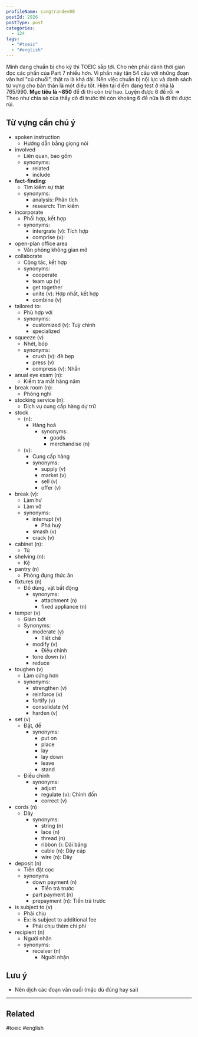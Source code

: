 ```yaml
---
profileName: sangtrandev00
postId: 2926
postType: post
categories:
  - 124
tags:
  - "#toeic"
  - "#english"
---
```

Mình đang chuẩn bị cho kỳ thi TOEIC sắp tới. Cho nên phải dành thời gian đọc các phần của Part 7 nhiều hơn. Vì phần này tận 54 câu với những đoạn văn hơi "củ chuối", thật ra là khá dài. Nên việc chuẩn bị nội lực và danh sách từ vựng cho bản thân là một điều tốt. 
Hiện tại điểm đang test ở nhà là 765/990. **Mục tiêu là ~850** để đi thi còn trừ hao.
Luyện được 6 đề rồi => Theo như chia sẻ của thầy cô đi trước thì còn khoảng 6 đề nữa là đi thi được rùi.

## Từ vựng cần chú ý

- spoken instruction
	- Hướng dẫn bằng giọng nói
- involved
	- Liên quan, bao gồm
	- synonyms:
		- related
		- include
- **fact-finding**:
	- Tìm kiếm sự thật
	- synonyms:
		- analysis: Phân tích
		- research: Tìm kiếm
- incorporate
	- Phối hợp, kết hợp
	- synonyms:
		- intergrate (v): Tích hợp
		- comprise (v):
- open-plan office area
	- Văn phòng không gian mở
- collaborate
	- Cộng tác, kết hợp
	- synonyms:
		- cooperate
		- team up (v)
		- get together
		- unite (v): Hợp nhất, kết hợp
		- combine (v)
- tailored to:
	- Phù hợp với
	- synonyms:
		- customized (v): Tuỳ chỉnh
		- specialized
- squeeze (v)
	- Nhét, bóp
	- synonyms:
		- crush (v): đè bẹp
		- press (v)
		- compress (v): Nhấn
- anual eye exam (n): 
	- Kiểm tra mắt hàng năm
- break room (n): 
	- Phòng nghỉ
- stocking service (n): 
	- Dịch vụ cung cấp hàng dự trữ
- stock
	- (n):
		- Hàng hoá
			- synonyms:
				- goods
				- merchandise (n)
	- (v): 
		- Cung cấp hàng
		- synonyms:
			- supply (v)
			- market (v)
			- sell (v)
			- offer (v)
- break (v):
	- Làm hư
	- Làm vỡ
	- synonyms:
		- interrupt (v)
			- Phá huỷ
		- smash (v)
		- crack (v)
- cabinet (n): 
	- Tủ
- shelving (n):
	- Kệ
- pantry (n)
	- Phòng đựng thức ăn
- fixtures (n)
	- Đồ dùng, vật bất động
		- synonyms:
			- attachment (n)
			- fixed appliance (n)
- temper (v)
	- Giảm bớt
	- Synonyms:
		- moderate (v)
			- Tiết chế
		- modify (v)
			- Điều chỉnh
		- tone down (v)
		- reduce
- toughen (v)
	- Làm cứng hơn
	- synonyms:
		- strengthen (v)
		- reinforce (v)
		- fortify (v)
		- consolidate (v)
		- harden (v)
- set (v)
	- Đặt, để
		-  synonyms:
			- put on 
			- place
			- lay
			- lay down
			- leave
			- stand
	- Điều chỉnh
		- synonyms:
			- adjust
			- regulate (v): Chỉnh đốn
			- correct (v)
- cords (n)
	- Dây
		- synonyms:
			- string (n)
			- lace (n)
			- thread (n)
			- ribbon ():  Dãi băng
			- cable (n): Dây cáp
			- wire (n): Dây
- deposit (n)
	- Tiền đặt cọc
	- synonyms
		- down payment (n)
			- Tiền trả trước
		- part payment (n)
		- prepayment (n): Tiền trả trước
- is subject to (v)
	- Phải chịu
	- Ex: is subject to additional fee
		- Phải chịu thêm chi phí
- recipient (n)
	- Người nhân
	- synonyms:
		- receiver (n)
			- Người nhận
## Lưu ý

- Nên dịch các đoạn văn cuối (mặc dù đúng hay sai)

---
## Related
#toeic #english